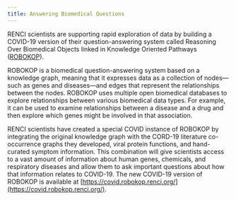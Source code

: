 ```yaml
---
title: Answering Biomedical Questions
---
```


RENCI scientists are supporting rapid exploration of data by building a COVID-19 version of their question-answering system called Reasoning Over Biomedical Objects linked in Knowledge Oriented Pathways ([ROBOKOP](https://robokop.renci.org/)).

ROBOKOP is a biomedical question-answering system based on a knowledge graph, meaning that it expresses data as a collection of nodes—such as genes and diseases—and edges that represent the relationships between the nodes. ROBOKOP uses multiple open biomedical databases to explore relationships between various biomedical data types. For example, it can be used to examine relationships between a disease and a drug and then explore which genes might be involved in that association.

RENCI scientists have created a special COVID instance of ROBOKOP by integrating the original knowledge graph with the CORD-19 literature co-occurrence graphs they developed, viral protein functions, and hand-curated symptom information. This combination will give scientists access to a vast amount of information about human genes, chemicals, and respiratory diseases and allow them to ask important questions about how that information relates to COVID-19. The new COVID-19 version of ROBOKOP is available at [https://covid.robokop.renci.org/](https://covid.robokop.renci.org/).